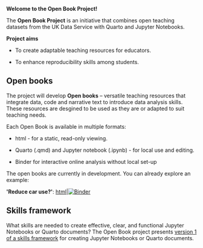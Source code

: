 **Welcome to the Open Book Project!**

The **Open Book Project** is an initiative that combines open teaching datasets from the UK Data Service with Quarto and Jupyter Notebooks.

**Project aims**

-   To create adaptable teaching resources for educators.

-   To enhance reproducibility skills among students. 

## Open books

The project will develop **Open books** – versatile teaching resources that integrate data, code and narrative text to introduce data analysis skills. These resources are desgined to be used as they are or adapted to suit teaching needs.

Each Open Book is available in multiple formats:

-   html - for a static, read-only viewing.

-   Quarto (.qmd) and Jupyter notebook (.ipynb) - for local use and editing.

-   Binder for interactive online analysis without local set-up

The open books are currently in development. You can already explore an example:

**'Reduce car use?'**: [html](https://ukdataserviceopen.github.io/Open_Book_Project/TEST)|[![Binder](https://mybinder.org/badge_logo.svg)](https://mybinder.org/v2/gh/UKDataServiceOpen/Open_Book_Project/HEAD?urlpath=%2Fdoc%2Ftree%2FTEST.ipynb)


## Skills framework

What skills are needed to create effective, clear, and functional Jupyter Notebooks or Quarto documents? The Open Book project presents [version 1 of a skills framework](https://ukdataserviceopen.github.io/Open_Book_Project/Skillsframework) for creating Jupyter Notebooks or Quarto documents.
